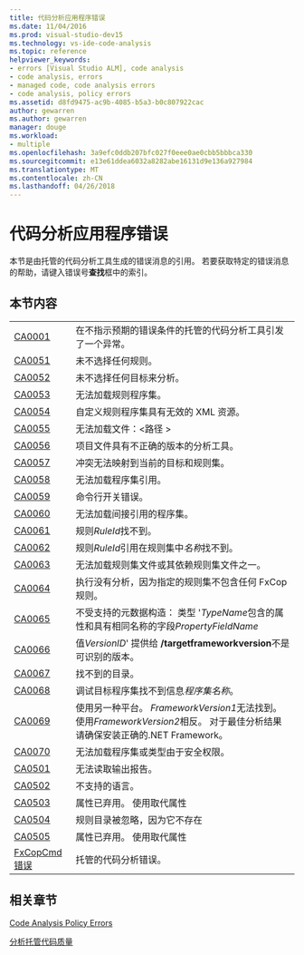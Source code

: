 ```yaml
---
title: 代码分析应用程序错误
ms.date: 11/04/2016
ms.prod: visual-studio-dev15
ms.technology: vs-ide-code-analysis
ms.topic: reference
helpviewer_keywords:
- errors [Visual Studio ALM], code analysis
- code analysis, errors
- managed code, code analysis errors
- code analysis, policy errors
ms.assetid: d8fd9475-ac9b-4085-b5a3-b0c807922cac
author: gewarren
ms.author: gewarren
manager: douge
ms.workload:
- multiple
ms.openlocfilehash: 3a9efc0ddb207bfc027f0eee0ae0cbb5bbbca330
ms.sourcegitcommit: e13e61ddea6032a8282abe16131d9e136a927984
ms.translationtype: MT
ms.contentlocale: zh-CN
ms.lasthandoff: 04/26/2018
---
```

# <a name="code-analysis-application-errors"></a>代码分析应用程序错误
本节是由托管的代码分析工具生成的错误消息的引用。 若要获取特定的错误消息的帮助，请键入错误号**查找**框中的索引。

## <a name="in-this-section"></a>本节内容

|||
|-|-|
|[CA0001](ca0001.md)|在不指示预期的错误条件的托管的代码分析工具引发了一个异常。|
|[CA0051](ca0051.md)|未不选择任何规则。|
|[CA0052](ca0052.md)|未不选择任何目标来分析。|
|[CA0053](ca0053.md)|无法加载规则程序集。|
|[CA0054](ca0054.md)|自定义规则程序集具有无效的 XML 资源。|
|[CA0055](ca0055.md)|无法加载文件：\<路径 >|
|[CA0056](ca0056.md)|项目文件具有不正确的版本的分析工具。|
|[CA0057](ca0057.md)|冲突无法映射到当前的目标和规则集。|
|[CA0058](ca0058.md)|无法加载程序集引用。|
|[CA0059](ca0059.md)|命令行开关错误。|
|[CA0060](ca0060.md)|无法加载间接引用的程序集。|
|[CA0061](ca0061.md)|规则*RuleId*找不到。|
|[CA0062](ca0062.md)|规则*RuleId*引用在规则集中*名称*找不到。|
|[CA0063](ca0063.md)|无法加载规则集文件或其依赖规则集文件之一。|
|[CA0064](ca0064.md)|执行没有分析，因为指定的规则集不包含任何 FxCop 规则。|
|[CA0065](ca0065.md)|不受支持的元数据构造： 类型 '*TypeName*包含的属性和具有相同名称的字段*PropertyFieldName*|
|[CA0066](ca0066.md)|值*VersionID*' 提供给 **/targetframeworkversion**不是可识别的版本。|
|[CA0067](ca0067.md)|找不到的目录。|
|[CA0068](ca0068.md)|调试目标程序集找不到信息*程序集名称*。|
|[CA0069](ca0069.md)|使用另一种平台。 *FrameworkVersion1*无法找到。 使用*FrameworkVersion2*相反。 对于最佳分析结果请确保安装正确的.NET Framework。|
|[CA0070](ca0070.md)|无法加载程序集或类型由于安全权限。|
|[CA0501](ca0501.md)|无法读取输出报告。|
|[CA0502](ca0502.md)|不支持的语言。|
|[CA0503](ca0503.md)|属性已弃用。 使用取代属性|
|[CA0504](ca0504.md)|规则目录被忽略，因为它不存在|
|[CA0505](ca0505.md)|属性已弃用。 使用取代属性|
|[FxCopCmd 错误](fxcopcmd-errors.md)|托管的代码分析错误。|

## <a name="related-sections"></a>相关章节
 [Code Analysis Policy Errors](../code-quality/code-analysis-policy-errors.md)

 [分析托管代码质量](../code-quality/analyzing-managed-code-quality-by-using-code-analysis.md)

